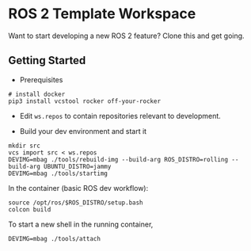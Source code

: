 # ROS 2 Template Workspace

Want to start developing a new ROS 2 feature? Clone this and get going.

## Getting Started

* Prerequisites

```
# install docker
pip3 install vcstool rocker off-your-rocker
```

* Edit `ws.repos` to contain repositories relevant to development.

* Build your dev environment and start it

```
mkdir src
vcs import src < ws.repos
DEVIMG=mbag ./tools/rebuild-img --build-arg ROS_DISTRO=rolling --build-arg UBUNTU_DISTRO=jammy
DEVIMG=mbag ./tools/startimg
```

In the container (basic ROS dev workflow):

```
source /opt/ros/$ROS_DISTRO/setup.bash
colcon build
```

To start a new shell in the running container,

```
DEVIMG=mbag ./tools/attach
```

